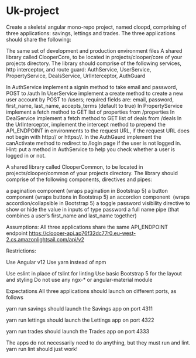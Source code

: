 # Uk-project

Create a skeletal angular mono-repo project, named cloopd, comprising of three applications: savings, lettings and trades.
The three applications should share the following:

The same set of development and production environment files
A shared library called ClooperCore, to be located in projects/clooper/core of your projects directory. The library should comprise of the following services, http interceptor, and route guard: AuthService, UserService, PropertyService, DealsService, UrlInterceptor, AuthGuard

In AuthService implement a signin method to take email and password, POST to /auth
In UserService implement a create method to create a new user account by POST to /users; required fields are: email, password, first_name, last_name, accepts_terms (default to true)
In PropertyService implement a fetch method to GET list of properties from /properties
In DealService implement a fetch method to GET list of deals from /deals
In the UrlInterceptor, implement the intercept method to prepend the API_ENDPOINT in environments to the request URL, if the request URL does not begin with http:// or https://.
In the AuthGaurd implement the canActivate method to redirect to /login page if the user is not logged in. Hint: put a method in AuthService to help you check whether a user is logged in or not.


A shared library called ClooperCommon, to be located in projects/clooper/common of your projects directory. The library should comprise of the following components, directives and pipes:

a pagination component (wraps pagination in Bootstrap 5)
a button component (wraps buttons in Bootstrap 5)
an accordion component  (wraps accordion/collapsible in Bootstrap 5)
a toggle password visibility directive to show or hide the value in inputs of type password
a full name pipe (that combines a user’s first_name and last_name together)




Assumptions:
All three applications share the same API_ENDPOINT endpoint https://clooper-api.ap76f32dc77r0.eu-west-2.cs.amazonlightsail.com/api/v2

Restrictions:

Use Angular v12
Use yarn instead of npm

Use eslint in place of tslint for linting
Use basic Bootstrap 5 for the layout and styling
Do not use any ngx-* or angular-material module


Expectations
All three applications should launch on different ports, as follows


yarn run savings should launch the Savings app on port 4311

yarn run lettings should launch the Lettings app on port 4322

yarn run trades should launch the Trades app on port 4333

The apps do not necessarily need to do anything, but they must run and lint.
yarn run lint should just work!
